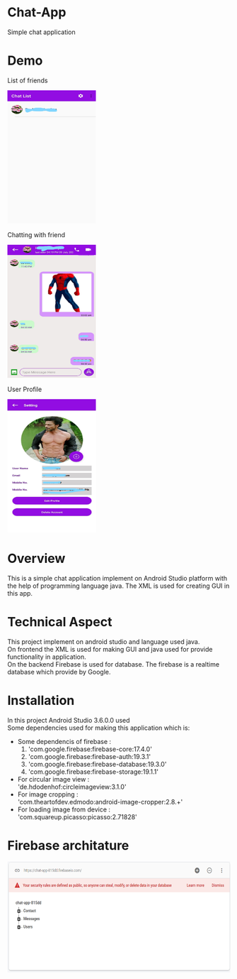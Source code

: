 # Chat-App
Simple chat application

# Demo

List of friends

<img src='InkedScreenshot_20200814_131908_com.example.messenger.jpg' width='200px' height='300'>

Chatting with friend

<img src='InkedScreenshot_20200814_131921_com.example.messenger_LI.jpg' width='200px' height='300'>

User Profile

<img src='InkedScreenshot_20200814_131931_com.example.messenger_LI.jpg' width='200px' height='300'>


# Overview

This is a simple chat application implement on Android Studio platform with the help of programming language java.
The XML is used for creating GUI in this app.

# Technical Aspect

This project implement on android studio and language used java.<br/>
On frontend the XML is used for making GUI and java used for provide functionality in application.<br/>
On the backend Firebase is used for database. The firebase is a realtime database which provide by Google.

# Installation

In this project Android Studio 3.6.0.0 used<br/>
Some dependencies used for making this application which is:
<ul>
<li>
  Some dependencis of firebase :
  
  <ol>
    <li>'com.google.firebase:firebase-core:17.4.0'</li>
    <li>'com.google.firebase:firebase-auth:19.3.1'</li>
    <li>'com.google.firebase:firebase-database:19.3.0'</li>
    <li>'com.google.firebase:firebase-storage:19.1.1'</li>
  </ol>
  
</li>

<li>
  For circular image view :<br/>
  'de.hdodenhof:circleimageview:3.1.0'
</li>

<li>
  For image cropping :<br/>
  'com.theartofdev.edmodo:android-image-cropper:2.8.+'
</li>

<li>
  For loading image from device :<br/>
  'com.squareup.picasso:picasso:2.71828'
</li>
</ul>

# Firebase architature

<img src='firebase.png' width='700px' height='250px'>

